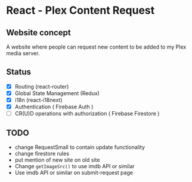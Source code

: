 # React - Plex Content Request

## Website concept

A website where people can request new content to be added to my Plex media server.

## Status

  - [x] Routing (react-router)
  - [x] Global State Management (Redux)
  - [x] i18n (react-i18next)
  - [x] Authentication ( Firebase Auth )
  - [ ] CR(U)D operations with authorization ( Firebase Firestore )

## TODO

  - change RequestSmall to contain update functionality
  - change firestore rules
  - put mention of new site on old site
  - Change `getImageSrc()` to use imdb API or similar
  - Use imdb API or similar on submit-request page